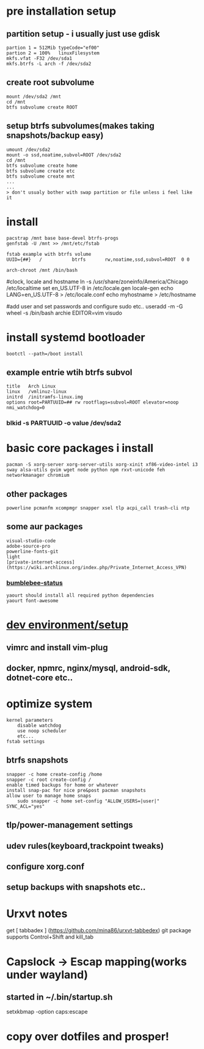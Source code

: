 <!-- ===fresh install setup notes=== -->
# pre installation setup
##  partition setup - i usually just use gdisk
    partion 1 = 512Mib typeCode="ef00"
    partion 2 = 100%   linuxFilesystem
    mkfs.vfat -F32 /dev/sda1
    mkfs.btrfs -L arch -f /dev/sda2
## create root subvolume
    mount /dev/sda2 /mnt
    cd /mnt
    btfs subvolume create ROOT
##  setup btrfs subvolumes(makes taking snapshots/backup easy)
    umount /dev/sda2
    mount -o ssd,noatime,subvol=ROOT /dev/sda2
    cd /mnt
    btfs subvolume create home
    btfs subvolume create etc
    btfs subvolume create mnt
    ...
    ...
    > don't usualy bother with swap partition or file unless i feel like it
# install
    pacstrap /mnt base base-devel btrfs-progs
    genfstab -U /mnt >> /mnt/etc/fstab

    fstab example with btrfs volume
    UUID={##}	/         	btrfs     	rw,noatime,ssd,subvol=ROOT	0 0

    arch-chroot /mnt /bin/bash
#clock, locale and hostname
    ln -s /usr/share/zoneinfo/America/Chicago /etc/localtime
    set en_US.UTF-8 in /etc/locale.gen
        locale-gen
    echo LANG=en_US.UTF-8 > /etc/locale.conf
    echo myhostname > /etc/hostname

#add user and set passwords and configure sudo etc..
    useradd -m -G wheel -s /bin/bash archie
    EDITOR=vim visudo

# install systemd bootloader
    bootctl --path=/boot install
## example entrie wtih btrfs subvol
    title   Arch Linux
    linux   /vmlinuz-linux
    initrd  /initramfs-linux.img
    options root=PARTUUID=## rw rootflags=subvol=ROOT elevator=noop nmi_watchdog=0
### blkid -s PARTUUID -o value /dev/sda2 
# basic core packages i install
    pacman -S xorg-server xorg-server-utils xorg-xinit xf86-video-intel i3 sway alsa-utils gvim wget node python npm rxvt-unicode feh networkmanager chromium
## other packages
    powerline pcmanfm xcompmgr snapper xsel tlp acpi_call trash-cli ntp
## some aur packages 
    visual-studio-code
    adobe-source-pro 
    powerline-fonts-git
    light
    [private-internet-access](https://wiki.archlinux.org/index.php/Private_Internet_Access_VPN)
### [bumblebee-status](https://github.com/tobi-wan-kenobi/bumblebee-status)
    yaourt should install all required python dependencies
    yaourt font-awesome
    
# [ dev environment/setup ](dev-setup.md)
## vimrc and install vim-plug
## docker, npmrc, nginx/mysql, android-sdk, dotnet-core etc..

# optimize system
    kernel parameters
        disable watchdog
        use noop scheduler
        etc...
    fstab settings
## btrfs snapshots
    snapper -c home create-config /home
    snapper -c root create-config /
    enable timed backups for home or whatever
    install snap-pac for nice pre&post pacman snapshots
    allow user to manage home snaps
        sudo snapper -c home set-config "ALLOW_USERS=|user|" SYNC_ACL="yes"

## tlp/power-management settings
## udev rules(keyboard,trackpoint tweaks)
## configure xorg.conf
## setup backups with snapshots etc..

# Urxvt notes
get [ tabbadex ] (https://github.com/mina86/urxvt-tabbedex)
    git package supports Control+Shift and kill_tab

# Capslock -> Escap mapping(works under wayland)
## started in ~/.bin/startup.sh
  setxkbmap -option caps:escape

# copy over dotfiles and prosper!

